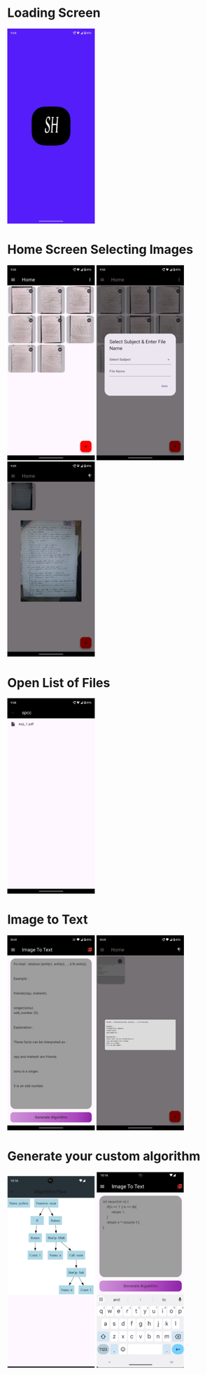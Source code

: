 # Loading Screen

<p float="left">
  <img src="https://github.com/jay-sharmaa/studyhelp/blob/main/assests/img3.jpg" width="200"/>
</p>

# Home Screen Selecting Images

<p float="left">
  <img src="https://github.com/jay-sharmaa/studyhelp/blob/main/assests/img4.jpg" width="200"/>
  <img src="https://github.com/jay-sharmaa/studyhelp/blob/main/assests/img5.jpg" width="200"/>
  <img src="https://github.com/jay-sharmaa/studyhelp/blob/main/assests/img7.jpg" width="200"/>
</p>

# Open List of Files

<p float="left">
  <img src="https://github.com/jay-sharmaa/studyhelp/blob/main/assests/img6.jpg" width="200"/>
</p>

# Image to Text

<p float="left">
  <img src="https://github.com/jay-sharmaa/studyhelp/blob/main/assests/img8.jpg" width="200"/>
  <img src="https://github.com/jay-sharmaa/studyhelp/blob/main/assests/img9.jpg" width="200"/>
</p>

# Generate your custom algorithm

<p float="left">
  <img src="https://github.com/jay-sharmaa/studyhelp/blob/main/assests/img10.png" width="200"/>
  <img src="https://github.com/jay-sharmaa/studyhelp/blob/main/assests/img11.png" width="200"/>
</p>
